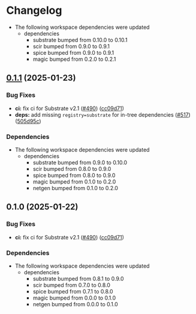 # Changelog

* The following workspace dependencies were updated
  * dependencies
    * substrate bumped from 0.10.0 to 0.10.1
    * scir bumped from 0.9.0 to 0.9.1
    * spice bumped from 0.9.0 to 0.9.1
    * magic bumped from 0.2.0 to 0.2.1

## [0.1.1](https://github.com/ucb-substrate/substrate2/compare/magic_netgen-v0.1.0...magic_netgen-v0.1.1) (2025-01-23)


### Bug Fixes

* **ci:** fix ci for Substrate v2.1 ([#490](https://github.com/ucb-substrate/substrate2/issues/490)) ([cc09d71](https://github.com/ucb-substrate/substrate2/commit/cc09d7199b41fb2986d1d733aa3678db49464f70))
* **deps:** add missing `registry=substrate` for in-tree dependencies ([#517](https://github.com/ucb-substrate/substrate2/issues/517)) ([505d95c](https://github.com/ucb-substrate/substrate2/commit/505d95c17c5997166c1987cbc30e344fdd4c78fb))


### Dependencies

* The following workspace dependencies were updated
  * dependencies
    * substrate bumped from 0.9.0 to 0.10.0
    * scir bumped from 0.8.0 to 0.9.0
    * spice bumped from 0.8.0 to 0.9.0
    * magic bumped from 0.1.0 to 0.2.0
    * netgen bumped from 0.1.0 to 0.2.0

## 0.1.0 (2025-01-22)


### Bug Fixes

* **ci:** fix ci for Substrate v2.1 ([#490](https://github.com/ucb-substrate/substrate2/issues/490)) ([cc09d71](https://github.com/ucb-substrate/substrate2/commit/cc09d7199b41fb2986d1d733aa3678db49464f70))


### Dependencies

* The following workspace dependencies were updated
  * dependencies
    * substrate bumped from 0.8.1 to 0.9.0
    * scir bumped from 0.7.0 to 0.8.0
    * spice bumped from 0.7.1 to 0.8.0
    * magic bumped from 0.0.0 to 0.1.0
    * netgen bumped from 0.0.0 to 0.1.0
